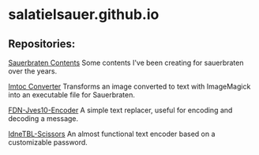 # salatielsauer.github.io

## Repositories:
[Sauerbraten Contents](https://github.com/SalatielSauer/Sauerbraten-Content)
Some contents I've been creating for sauerbraten over the years.

[Imtoc Converter](https://salatielsauer.github.io/IMTOC-Converter/)
Transforms an image converted to text with ImageMagick into an executable file for Sauerbraten.

[FDN-Jves10-Encoder](https://salatielsauer.github.io/FDN-Jves10-Encoder/)
A simple text replacer, useful for encoding and decoding a message.

[IdneTBL-Scissors](https://salatielsauer.github.io/IdneTBL-Scissors/)
An almost functional text encoder based on a customizable password.
